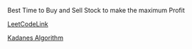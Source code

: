 Best Time to Buy and Sell Stock to make the maximum Profit


[LeetCodeLink](https://leetcode.com/problems/best-time-to-buy-and-sell-stock/)

[Kadanes Algorithm](https://medium.com/@rsinghal757/kadanes-algorithm-dynamic-programming-how-and-why-does-it-work-3fd8849ed73d)
